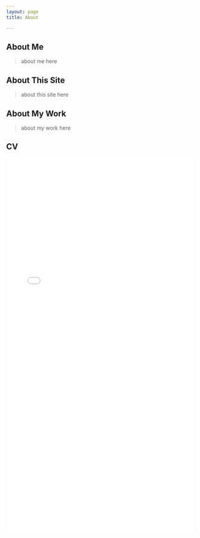 ```yaml
---
layout: page 
title: About

---
```


## About Me

> about me here

## About This Site

> about this site here

## About My Work

> about my work here

## CV

<!-- embed the pdf in assets/images/ here -->
<embed src="/assets/images/CV_Fall23.pdf" width="100%" height="1000px" type="application/pdf">